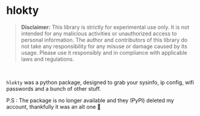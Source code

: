 # hlokty

> **Disclaimer:** This library is strictly for experimental use only. It is not intended for any malicious activities or unauthorized access to personal information. The author and contributors of this library do not take any responsibility for any misuse or damage caused by its usage. Please use it responsibly and in compliance with applicable laws and regulations.

<br>

`hlokty` was a python package, designed to grab your sysinfo, ip config, wifi passwords and a bunch of other stuff.

P.S : The package is no longer available and they (PyPI) deleted my account, thankfully it was an alt one 🙏
